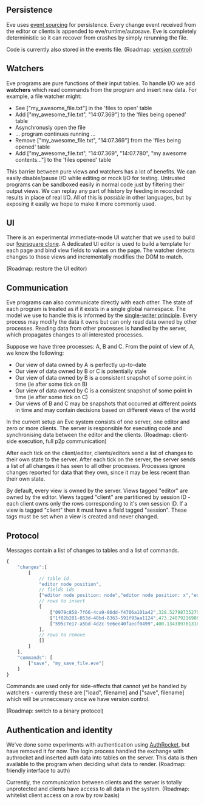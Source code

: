 ## Persistence

Eve uses [event sourcing](http://www.confluent.io/blog/making-sense-of-stream-processing/) for persistence. Every change event received from the editor or clients is appended to eve/runtime/autosave. Eve is completely deterministic so it can recover from crashes by simply rerunning the file.

Code is currently also stored in the events file. (Roadmap: [version control](http://incidentalcomplexity.com/2015/04/22/version-control/))

## Watchers

Eve programs are pure functions of their input tables. To handle I/O we add __watchers__ which read commands from the program and insert new data. For example, a file watcher might:

* See ["my_awesome_file.txt"] in the 'files to open' table
* Add ["my_awesome_file.txt", "14:07.369"] to the 'files being opened' table
* Asynchronusly open the file
* ... program continues running ...
* Remove ["my_awesome_file.txt", "14:07.369"] from the 'files being opened' table
* Add ["my_awesome_file.txt", "14:07.369", "14:07.780", "my awesome contents..."] to the 'files opened' table

This barrier between pure views and watchers has a lot of benefits. We can easily disable/pause I/O while editing or mock I/O for testing. Untrusted programs can be sandboxed easily in normal code just by filtering their output views. We can replay any part of history by feeding in recorded results in place of real I/O. All of this is _possible_ in other languages, but by exposing it easily we hope to make it more commonly used.

## UI

There is an experimental immediate-mode UI watcher that we used to build our [foursquare clone](http://incidentalcomplexity.com/2015/07/02/march-april-may-june/). A dedicated UI editor is used to build a template for each page and bind view fields to values on the page. The watcher detects changes to those views and incrementally modifies the DOM to match.

(Roadmap: restore the UI editor)

## Communication

Eve programs can also communicate directly with each other. The state of each program is treated as if it exists in a single global namespace. The model we use to handle this is informed by the [single-writer principle](http://mechanical-sympathy.blogspot.com/2011/09/single-writer-principle.html). Every process may modify the data it owns but can only read data owned by other processes. Reading data from other processes is handled by the server, which propagates changes to all interested processes.

Suppose we have three processes: A, B and C. From the point of view of A, we know the following:

* Our view of data owned by A is perfectly up-to-date
* Our view of data owned by B or C is potentially stale
* Our view of data owned by B is a consistent snapshot of some point in time (ie after some tick on B)
* Our view of data owned by C is a consistent snapshot of some point in time (ie after some tick on C)
* Our views of B and C may be snapshots that occurred at different points in time and may contain decisions based on different views of the world

In the current setup an Eve system consists of one server, one editor and zero or more clients. The server is responsible for executing code and synchronising data between the editor and the clients. (Roadmap: client-side execution, full p2p communication)

After each tick on the client/editor, clients/editors send a list of changes to their own state to the server. After each tick on the server, the server sends a list of all changes it has seen to all other processes. Processes ignore changes reported for data that they own, since it may be less recent than their own state.

By default, every view is owned by the server. Views tagged "editor" are owned by the editor. Views tagged "client" are partitioned by session ID - each client owns only the rows corresponding to it's own session ID. If a view is tagged "client" then it must have a field tagged "session". These tags must be set when a view is created and never changed.

## Protocol

Messages contain a list of changes to tables and a list of commands.

``` js
{
    "changes":[
        [
            // table id
            "editor node position",
            // fields ids
            ["editor node position: node","editor node position: x","editor node position: y"],
            // rows to insert
            [
                ["0979c858-7f66-4ca9-80dd-f4706a101a42",328.52798735275485,225.23641929236112],
                ["1f02b281-053d-48bd-8363-591f93aa1124",473.2407921698831,340.2223032513399],
                ["595c7e17-a5bd-4d2c-9e6ee40faecf0499",400.13438976131897,282.7293612718505]
            ],
            // rows to remove
            []
        ]
    ],
    "commands": [
        ["save", "my_save_file.eve"]
    ]
}
```

Commands are used only for side-effects that cannot yet be handled by watchers - currently these are ["load", filename] and ["save", filename] which will be unneccesary once we have version control.

(Roadmap: switch to a binary protocol)

## Authentication and identity

We've done some experiments with authentication using [AuthRocket](https://authrocket.com/), but have removed it for now. The login process handled the exchange with authrocket and inserted auth data into tables on the server. This data is then available to the program when deciding what data to render. (Roadmap: friendly interface to auth)

Currently, the communication between clients and the server is totally unprotected and clients have access to all data in the system. (Roadmap: whitelist client access on a row by row basis)

